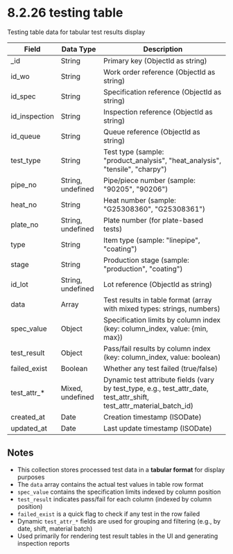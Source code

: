 # 8.2.26 testing table

Testing table data for tabular test results display

| Field | Data Type | Description |
|-------|-----------|-------------|
| _id | String | Primary key (ObjectId as string) |
| id_wo | String | Work order reference (ObjectId as string) |
| id_spec | String | Specification reference (ObjectId as string) |
| id_inspection | String | Inspection reference (ObjectId as string) |
| id_queue | String | Queue reference (ObjectId as string) |
| test_type | String | Test type (sample: "product_analysis", "heat_analysis", "tensile", "charpy") |
| pipe_no | String, undefined | Pipe/piece number (sample: "90205", "90206") |
| heat_no | String | Heat number (sample: "G25308360", "G25308361") |
| plate_no | String, undefined | Plate number (for plate-based tests) |
| type | String | Item type (sample: "linepipe", "coating") |
| stage | String | Production stage (sample: "production", "coating") |
| id_lot | String, undefined | Lot reference (ObjectId as string) |
| data | Array | Test results in table format (array with mixed types: strings, numbers) |
| spec_value | Object | Specification limits by column index (key: column_index, value: {min, max}) |
| test_result | Object | Pass/fail results by column index (key: column_index, value: boolean) |
| failed_exist | Boolean | Whether any test failed (true/false) |
| test_attr_* | Mixed, undefined | Dynamic test attribute fields (vary by test_type, e.g., test_attr_date, test_attr_shift, test_attr_material_batch_id) |
| created_at | Date | Creation timestamp (ISODate) |
| updated_at | Date | Last update timestamp (ISODate) |

## Notes

- This collection stores processed test data in a **tabular format** for display purposes
- The `data` array contains the actual test values in table row format
- `spec_value` contains the specification limits indexed by column position
- `test_result` indicates pass/fail for each column (indexed by column position)
- `failed_exist` is a quick flag to check if any test in the row failed
- Dynamic `test_attr_*` fields are used for grouping and filtering (e.g., by date, shift, material batch)
- Used primarily for rendering test result tables in the UI and generating inspection reports

